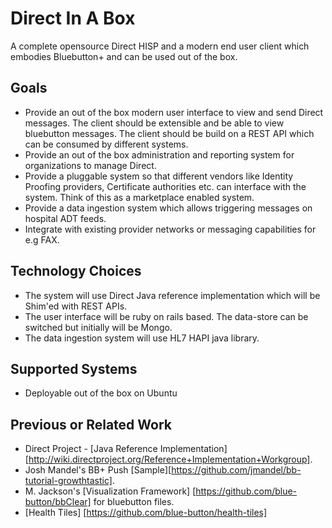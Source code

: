 Direct In A Box
===============

A complete opensource Direct HISP and a modern end user client which embodies Bluebutton+ and can be used out of the box.


Goals
-----
* Provide an out of the box modern user interface to view and send Direct messages. The client should be extensible and be able to view bluebutton messages. The client should be build on a REST API which can be consumed by different systems.
* Provide an out of the box administration and reporting system for organizations to manage Direct.
* Provide a pluggable system so that different vendors like Identity Proofing providers, Certificate authorities etc. can interface with the system. Think of this as a marketplace enabled system.
* Provide a data ingestion system which allows triggering messages on hospital ADT feeds.
* Integrate with existing provider networks or messaging capabilities for e.g FAX.


Technology Choices
-------------------
* The system will use Direct Java reference implementation which will be Shim'ed with REST APIs.
* The user interface will be ruby on rails based. The data-store can be switched but initially will be Mongo.
* The data ingestion system will use HL7 HAPI java library.


Supported Systems
-----------------
* Deployable out of the box on Ubuntu


Previous or Related Work
------------------------
* Direct Project - [Java Reference Implementation][http://wiki.directproject.org/Reference+Implementation+Workgroup].
* Josh Mandel's BB+ Push [Sample][https://github.com/jmandel/bb-tutorial-growthtastic].
* M. Jackson's [Visualization Framework] [https://github.com/blue-button/bbClear] for bluebutton files.
* [Health Tiles] [https://github.com/blue-button/health-tiles]

